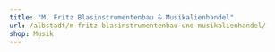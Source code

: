 ```yaml
---
title: "M. Fritz Blasinstrumentenbau & Musikalienhandel"
url: /albstadt/m-fritz-blasinstrumentenbau-und-musikalienhandel/
shop: Musik
---
```

